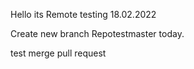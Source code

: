 Hello its Remote testing 18.02.2022
 
Create new branch Repotestmaster today.

test merge pull request